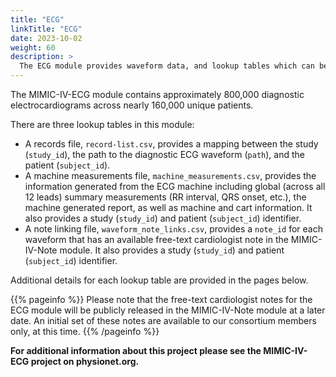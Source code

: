 ```yaml
---
title: "ECG"
linkTitle: "ECG"
date: 2023-10-02
weight: 60
description: >
  The ECG module provides waveform data, and lookup tables which can be used to link subjects to other MIMIC-IV modules via `subject_id`. A `study_id` allows for linking within the ECG module while `note_id` allows linking to the cardiologist note in the MIMIC-IV-Note module.   
---
```


The MIMIC-IV-ECG module contains approximately 800,000 diagnostic electrocardiograms across nearly 160,000 unique patients. 

There are three lookup tables in this module:
- A records file, `record-list.csv`, provides a mapping between the study (`study_id`), the path to the diagnostic ECG waveform (`path`), and the patient (`subject_id`).
- A machine measurements file, `machine_measurements.csv`, provides the information generated from the ECG machine including global (across all 12 leads) summary measurements (RR interval, QRS onset, etc.), the machine generated report, as well as machine and cart information. It also provides a study (`study_id`) and patient (`subject_id`) identifier.
- A note linking file, `waveform_note_links.csv`, provides a `note_id` for each waveform that has an available free-text cardiologist note in the MIMIC-IV-Note module. It also provides a study (`study_id`) and patient (`subject_id`) identifier.

Additional details for each lookup table are provided in the pages below.

{{% pageinfo %}}
Please note that the free-text cardiologist notes for the ECG module will be publicly released in the MIMIC-IV-Note module at a later date. An initial set of these notes are available to our consortium members only, at this time.
{{% /pageinfo %}}

**For additional information about this project please see the MIMIC-IV-ECG project on physionet.org.**
